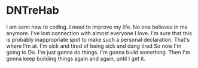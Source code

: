 # DNTreHab
I am semi new to coding. I need to improve my life. No one believes in me anymore. I've lost connection with almost everyone I love. I'm sure that this is probably inappropriate spot to make such a personal declaration. That's where I'm at. I'm sick and tired of being sick and dang tired
So now I'm going to Do. I'm just gonna do things. I'm gonna build something. Then I'm gonna keep building things again and again, until I get it. 
